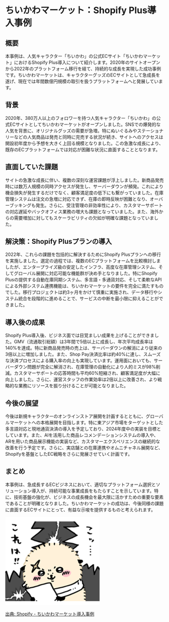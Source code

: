 # ちいかわマーケット：Shopify Plus導入事例

## 概要
本事例は、人気キャラクター「ちいかわ」の公式ECサイト「ちいかわマーケット」におけるShopify Plus導入について紹介します。2020年のサイトオープンから2022年のプラットフォーム移行を経て、持続的な成長を実現した成功事例です。ちいかわマーケットは、キャラクターグッズのECサイトとして急成長を遂げ、現在では年間数億円規模の取引を扱うプラットフォームへと発展しています。

## 背景
2020年、380万人以上のフォロワーを持つ人気キャラクター「ちいかわ」の公式ECサイトとしてちいかわマーケットがオープンしました。SNSでの爆発的な人気を背景に、オリジナルグッズの需要が急増。特にぬいぐるみやステーショナリーなどの人気商品は発売と同時に完売する状況が続き、サイトへのアクセスは開設初年度から予想を大きく上回る規模となりました。この急激な成長により、既存のECプラットフォームでは対応が困難な状況に直面することとなります。

## 直面していた課題
サイトの急激な成長に伴い、複数の深刻な運営課題が浮上しました。新商品発売時には数万人規模の同時アクセスが発生し、サーバーダウンが頻発。これにより機会損失が発生するだけでなく、顧客満足度の低下にも繋がっていました。在庫管理システムは注文の急増に対応できず、在庫の即時反映が困難となり、オーバーブッキングも発生。さらに、受注管理の非効率性により、カスタマーサポートの対応遅延やバックオフィス業務の増大も課題となっていました。また、海外からの需要増加に対してもスケーラビリティの欠如が明確な課題となっていました。

## 解決策：Shopify Plusプランの導入
2022年、これらの課題を包括的に解決するためにShopify Plusプランへの移行を実施しました。選定の過程では、複数のECプラットフォームを比較検討しましたが、エンタープライズ級の安定したインフラ、高度な在庫管理システム、そしてグローバル展開に対応可能な機能群が決め手となりました。特にShopify Plusの提供する自動在庫同期システム、多言語・多通貨対応、そして柔軟なAPIによる外部システム連携機能は、ちいかわマーケットの要件を完全に満たすものでした。移行プロジェクトは約3ヶ月をかけて慎重に実施され、データ移行やシステム統合を段階的に進めることで、サービスの中断を最小限に抑えることができました。

## 導入後の成果
Shopify Plus導入後、ビジネス面では目覚ましい成果を上げることができました。GMV（流通取引総額）は3年間で5倍以上に成長し、年次平均成長率は140%を達成。特に新商品発売時の売上は、サーバーダウンの解消により従来の3倍以上に増加しました。また、Shop Pay決済比率は約40%に達し、スムーズな決済プロセスによる購入率の向上も実現しています。運用面においても、サーバーダウン問題が完全に解消され、在庫管理の自動化により人的ミスが98%削減。カスタマーサポートの応答時間も平均60%短縮され、顧客満足度が大幅に向上しました。さらに、運営スタッフの作業効率は2倍以上に改善され、より戦略的な業務にリソースを振り分けることが可能となりました。

## 今後の展望
今後は新規キャラクターのオンラインストア展開を計画するとともに、グローバルマーケットへの本格展開を目指します。特に東アジア市場をターゲットとした多言語対応と現地通貨決済の導入を予定しており、2024年度中の実装を目標としています。また、AIを活用した商品レコメンデーションシステムの導入や、ARを用いた商品展示機能の実装など、カスタマーエクスペリエンスの継続的な改善を行う予定です。さらに、実店舗との在庫連携やオムニチャネル展開など、Shopifyを基盤としたEC戦略をさらに発展させていく計画です。

## まとめ
本事例は、急成長するECビジネスにおいて、適切なプラットフォーム選択とソリューション導入が、持続可能な事業成長をもたらすことを示しています。特に、技術基盤の強化が、ビジネスの成長機会を最大限に活かすための重要な要素であることが明確となりました。ちいかわマーケットの成功は、今後同様の課題に直面するECサイトにとって、有益な示唆を提供するものと考えられます。

![ちいかわとラッコ](images/chiikawa-rakko.png)

[出典: Shopify - ちいかわマーケット導入事例](https://www.shopify.com/jp/case-studies/chiikawa)